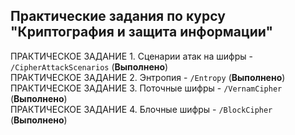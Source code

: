 ## Практические задания по курсу "Криптография и защита информации"
ПРАКТИЧЕСКОЕ ЗАДАНИЕ 1. Сценарии атак на шифры - `/CipherAttackScenarios` (<b>Выполнено</b>)</br>
ПРАКТИЧЕСКОЕ ЗАДАНИЕ 2. Энтропия - `/Entropy` (<b>Выполнено</b>)</br>
ПРАКТИЧЕСКОЕ ЗАДАНИЕ 3. Поточные шифры - `/VernamСipher` (<b>Выполнено</b>)</br>
ПРАКТИЧЕСКОЕ ЗАДАНИЕ 4. Блочные шифры - `/BlockСipher` (<b>Выполнено</b>)</br>
